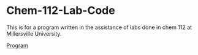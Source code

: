 # Chem-112-Lab-Code
This is for a program written in the assistance of labs done in chem 112 at Millersville University.

[Program](https://plaknazaxm-chem-112-lab-code-qualitative-analysis-xgurjz.streamlit.app/)
